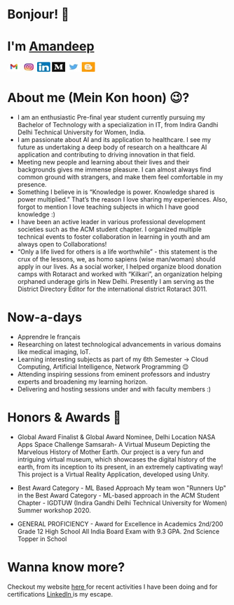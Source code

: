 



# Bonjour! :wave:
# I'm <a href="http://website-amandeep.000webhostapp.com/" > Amandeep </a>

<a href="https://mail.google.com/mail/u/0/?tab=wm#inbox" rel="some text">![This](https://github.com/amandeep25/README.md/blob/main/Gmail-logo%20(1)%20(1).jpg)</a>
<a href="https://www.instagram.com/aman.ka__ur/" rel="some text">![This](https://github.com/amandeep25/README.md/blob/main/insta%20(1).jpg)</a>
<a href="https://www.linkedin.com/in/amandeep-kaur-81b677183/" rel="some text">![This](https://github.com/amandeep25/README.md/blob/main/linkedin%20(1).jpg)</a>
<a href="https://amandeep25900.medium.com/" rel="some text">![This](https://github.com/amandeep25/README.md/blob/main/medium%20(1).jpg)</a>
<a href="https://twitter.com/Amandee15945654" rel="some text">![This](https://github.com/amandeep25/README.md/blob/main/twitter%20(2).jpg)</a>
<a href="https://www.blogger.com/blog/posts/1956956158408443520" rel="some text">![This](https://github.com/amandeep25/README.md/blob/main/blogspot%20(1).jpg)</a>


# About me (Mein Kon hoon) :wink:? 

- I am an enthusiastic Pre-final year student currently pursuing my Bachelor of Technology with a specialization in IT, from Indira Gandhi Delhi Technical University for Women, India.
- I am passionate about AI and its application to healthcare. I see my future as undertaking a deep body of research on a healthcare AI application and contributing to driving innovation in that field.
- Meeting new people and learning about their lives and their backgrounds gives me immense pleasure. I can almost always find common ground with strangers, and make them feel comfortable in my presence.
- Something I believe in is “Knowledge is power. Knowledge shared is power multiplied.”
That’s the reason I love sharing my experiences. Also, forgot to mention I love teaching subjects in which I have good knowledge :)
- I have been an active leader in various professional development societies such as the ACM student chapter. I organized multiple technical events to foster collaboration in learning in youth and am always open to Collaborations!
- “Only a life lived for others is a life worthwhile” - this statement is the crux of the lessons, we, as homo sapiens (wise man/woman) should apply in our lives. As a social worker, I helped organize blood donation camps with Rotaract and worked with “Kilkari”, an organization helping orphaned underage girls in New Delhi. Presently I am serving as the District Directory Editor for the international district Rotaract 3011. 


# Now-a-days 
- Apprendre le français
- Researching on latest technological advancements in various domains like medical imaging, IoT.
- Learning interesting subjects as part of my 6th Semester -> Cloud Computing, Artificial Intelligence, Network Programming :relieved:
- Attending inspiring sessions from eminent professors and industry experts and broadening my learning horizon.
- Delivering and hosting sessions under and with faculty members :) 


# Honors & Awards 🏅
- Global Award Finalist & Global Award Nominee, Delhi Location 
NASA Apps Space Challenge
Samsarah- A Virtual Museum Depicting the Marvelous History of Mother Earth.
Our project is a very fun and intriguing virtual museum, which showcases the digital history of the earth, from its inception to its present, in an extremely captivating way! This project is a Virtual Reality Application, developed using Unity.

- Best Award Category - ML Based Approach
My team won "Runners Up" in the Best Award Category - ML-based approach in the ACM Student Chapter - IGDTUW (Indira Gandhi Delhi Technical University for Women) Summer workshop 2020.

- GENERAL PROFICIENCY - Award for Excellence in Academics 
2nd/200 Grade 12 High School All India Board Exam with 9.3 GPA.
2nd Science Topper in School


# Wanna know more? 
Checkout my website <a href = "http://website-amandeep.000webhostapp.com/"> here </a> for recent activities I have been doing and for certifications <a href = "https://www.linkedin.com/in/amandeep-kaur-81b677183/"> LinkedIn </a> is my escape.
